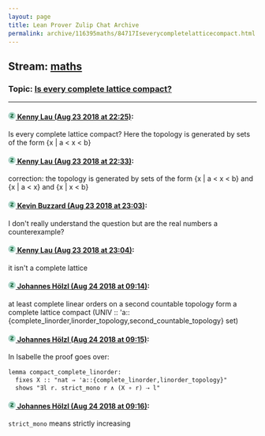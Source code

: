 ```yaml
---
layout: page
title: Lean Prover Zulip Chat Archive 
permalink: archive/116395maths/84717Iseverycompletelatticecompact.html
---
```


## Stream: [maths](index.html)
### Topic: [Is every complete lattice compact?](84717Iseverycompletelatticecompact.html)

---

#### [![Click to go to Zulip](../../assets/img/zulip2.png) Kenny Lau (Aug 23 2018 at 22:25)](https://leanprover.zulipchat.com/#narrow/stream/116395-maths/topic/Is%20every%20complete%20lattice%20compact%3F/near/132658724):
Is every complete lattice compact? Here the topology is generated by sets of the form {x | a < x < b}

#### [![Click to go to Zulip](../../assets/img/zulip2.png) Kenny Lau (Aug 23 2018 at 22:33)](https://leanprover.zulipchat.com/#narrow/stream/116395-maths/topic/Is%20every%20complete%20lattice%20compact%3F/near/132659057):
correction: the topology is generated by sets of the form {x | a < x < b} and {x | a < x} and {x | x < b}

#### [![Click to go to Zulip](../../assets/img/zulip2.png) Kevin Buzzard (Aug 23 2018 at 23:03)](https://leanprover.zulipchat.com/#narrow/stream/116395-maths/topic/Is%20every%20complete%20lattice%20compact%3F/near/132660653):
I don't really understand the question but are the real numbers a counterexample?

#### [![Click to go to Zulip](../../assets/img/zulip2.png) Kenny Lau (Aug 23 2018 at 23:04)](https://leanprover.zulipchat.com/#narrow/stream/116395-maths/topic/Is%20every%20complete%20lattice%20compact%3F/near/132660707):
it isn't a complete lattice

#### [![Click to go to Zulip](../../assets/img/zulip2.png) Johannes Hölzl (Aug 24 2018 at 09:14)](https://leanprover.zulipchat.com/#narrow/stream/116395-maths/topic/Is%20every%20complete%20lattice%20compact%3F/near/132681087):
at least complete linear orders on a second countable topology form a complete lattice
compact (UNIV :: 'a::{complete_linorder,linorder_topology,second_countable_topology} set)

#### [![Click to go to Zulip](../../assets/img/zulip2.png) Johannes Hölzl (Aug 24 2018 at 09:15)](https://leanprover.zulipchat.com/#narrow/stream/116395-maths/topic/Is%20every%20complete%20lattice%20compact%3F/near/132681108):
In Isabelle the proof goes over:
```isabelle
lemma compact_complete_linorder:
  fixes X :: "nat ⇒ 'a::{complete_linorder,linorder_topology}"
  shows "∃l r. strict_mono r ∧ (X ∘ r) ⇢ l"
```

#### [![Click to go to Zulip](../../assets/img/zulip2.png) Johannes Hölzl (Aug 24 2018 at 09:16)](https://leanprover.zulipchat.com/#narrow/stream/116395-maths/topic/Is%20every%20complete%20lattice%20compact%3F/near/132681149):
`strict_mono` means strictly increasing

